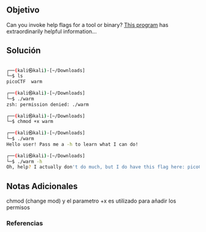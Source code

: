 ## Objetivo 

Can you invoke help flags for a tool or binary? [This program](https://mercury.picoctf.net/static/cfea736820f329083dab9558c3932ada/warm) has extraordinarily helpful information...
## Solución  
```bash 
                                                                                                                    
┌──(kali㉿kali)-[~/Downloads]
└─$ ls
picoCTF  warm
                                                                                                                    
┌──(kali㉿kali)-[~/Downloads]
└─$ ./warm                 
zsh: permission denied: ./warm
                                                                                                                    
┌──(kali㉿kali)-[~/Downloads]
└─$ chmod +x warm    
                                                                                                                    
┌──(kali㉿kali)-[~/Downloads]
└─$ ./warm 
Hello user! Pass me a -h to learn what I can do!
                                                                                                                    
┌──(kali㉿kali)-[~/Downloads]
└─$ ./warm -h
Oh, help? I actually don't do much, but I do have this flag here: picoCTF{b1scu1ts_4nd_gr4vy_30e77291}
```
## Notas Adicionales 
chmod (change mod) y el parametro +x es utilizado para añadir los permisos

### Referencias

